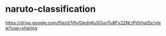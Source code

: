 # naruto-classification

https://drive.google.com/file/d/1j9yGIednKuSGunTu8Fx22NLtPdVnqiSx/view?usp=sharing
